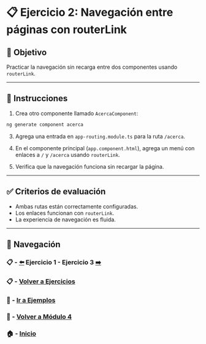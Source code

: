 # 📋 Ejercicio 2: Navegación entre páginas con routerLink

## 🎯 Objetivo
Practicar la navegación sin recarga entre dos componentes usando `routerLink`.

---

## 📝 Instrucciones
1. Crea otro componente llamado `AcercaComponent`:

```bash
ng generate component acerca
```

3. Agrega una entrada en `app-routing.module.ts` para la ruta `/acerca`.

4. En el componente principal (`app.component.html`), agrega un menú con enlaces a `/` y `/acerca` usando `routerLink`.

5. Verifica que la navegación funciona sin recargar la página.

---

## ✅ Criterios de evaluación
- Ambas rutas están correctamente configuradas.
- Los enlaces funcionan con `routerLink`.
- La experiencia de navegación es fluida.

---

## 🔁 Navegación

### 📋 - [⬅️](./Ejercicio_1.md) Ejercicio 1 - Ejercicio 3 [➡️](./Ejercicio_3.md)

### 📋 - [Volver a Ejercicios](../README.md)

### 🧪 - [Ir a Ejemplos](../../Ejemplos/README.md)

### 📘 - [Volver a Módulo 4](../../Modulo_4.md) 

### 🏠 - [Inicio](../../../README.md)
